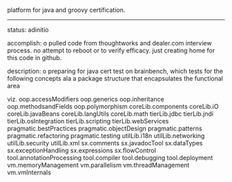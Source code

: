 platform for java and groovy certification. 
_____________________________________________

status: adinitio

accomplish:
o pulled code from thoughtworks and dealer.com interview process. no attempt to reboot or to verify efficacy. just creating home for this code in github.

description: 
o preparing for java cert test on brainbench, which tests for the following concepts ala a package structure that encapsulates the functional area

viz.
	oop.accessModifiers
	oop.generics
	oop.inheritance
	oop.methodsandFields
	oop.polymorphism
	coreLib.components
	coreLib.iO
	coreLib.javaBeans
	coreLib.langUtils
	coreLib.math
	tierLib.jdbc
	tierLib.jndi
	tierLib.osIntegration
	tierLib.scripting
	tierLib.webServices
	pragmatic.bestPractices
	pragmatic.objectDesign
	pragmatic.patterns
	pragmatic.refactoring
	pragmatic.testing
	utilLib.i18n
	utilLib.networking
	utilLib.security
	utilLib.xml
	sx.comments
	sx.javadocTool
	sx.dataTypes
	sx.exceptionHandling
	sx.expressions
	sx.flowControl
	tool.annotationProcessing
	tool.compiler
	tool.debugging
	tool.deployment
	vm.memoryManagement
	vm.parallelism
	vm.threadManagement
	vm.vmInternals
